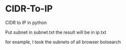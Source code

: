 # CIDR-To-IP
CIDR to IP in python

Put subnet in subnet.txt the result will be in ip.txt

for example, I took the subnets of all browser botsearch
